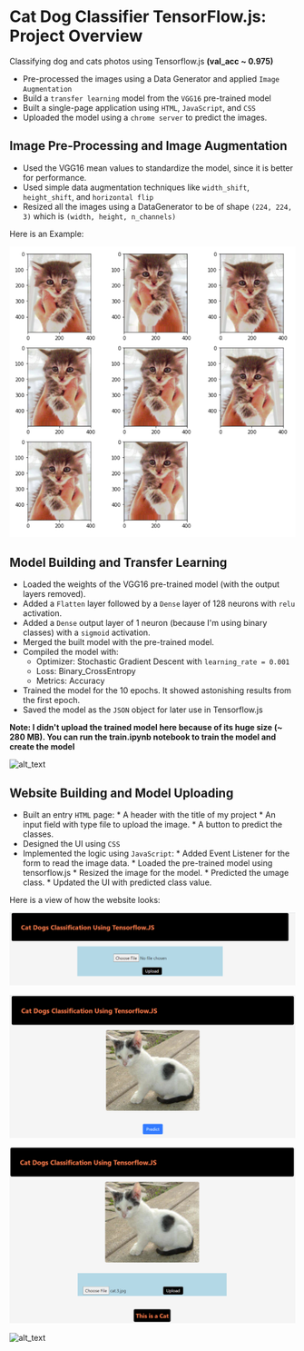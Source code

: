 # Cat Dog Classifier TensorFlow.js: Project Overview
Classifying dog and cats photos using Tensorflow.js **(val_acc ~ 0.975)**
* Pre-processed the images using a Data Generator and applied `Image Augmentation`
* Build a `transfer learning` model from the `VGG16` pre-trained model
* Built a single-page application using `HTML`, `JavaScript`, and `CSS`
* Uploaded the model using a `chrome server` to predict the images. 

## Image Pre-Processing and Image Augmentation 

* Used the VGG16 mean values to standardize the model, since it is better for performance. 
* Used simple data augmentation techniques like `width_shift`, `height_shift`, and `horizontal flip`
* Resized all the images using a DataGenerator to be of shape `(224, 224, 3)` which is `(width, height, n_channels)`

Here is an Example:

![alt text](https://github.com/ahmedheakl/Cat-Dog-Classifier-TensorFlow-Js/blob/main/Data_Augmentation.png)

## Model Building and Transfer Learning

* Loaded the weights of the VGG16 pre-trained model (with the output layers removed).
* Added a `Flatten` layer followed by a `Dense` layer of 128 neurons with `relu` activation. 
* Added a `Dense` output layer of 1 neuron (because I'm using binary classes) with a `sigmoid` activation.
* Merged the built model with the pre-trained model. 
* Compiled the model with:
    * Optimizer: Stochastic Gradient Descent with ```learning_rate = 0.001```  
    * Loss: Binary_CrossEntropy 
    * Metrics: Accuracy 
* Trained the model for the 10 epochs. It showed astonishing results from the first epoch.
* Saved the model as the `JSON` object for later use in Tensorflow.js

**Note: I didn't upload the trained model here because of its huge size (~ 280 MB).
You can run the train.ipynb notebook to train the model and create the model**

![alt_text](https://www.researchgate.net/publication/328966158/figure/fig2/AS:693278764720129@1542301946576/An-overview-of-the-VGG-16-model-architecture-this-model-uses-simple-convolutional-blocks.png)

## Website Building and Model Uploading

* Built an entry `HTML` page:
      * A header with the title of my project
      * An input field with type file to upload the image.
      * A button to predict the classes.
* Designed the UI using `CSS`
* Implemented the logic using `JavaScript`:
      * Added Event Listener for the form to read the image data.
      * Loaded the pre-trained model using tensorflow.js
      * Resized the image for the model.
      * Predicted the umage class.
      * Updated the UI with predicted class value.

Here is a view of how the website looks:

![alt_text](https://github.com/ahmedheakl/Cat-Dog-Classifier-TensorFlow-Js/blob/main/entry_page.png)

![alt_text](https://github.com/ahmedheakl/Cat-Dog-Classifier-TensorFlow-Js/blob/main/image_uploaded.png)

![alt_text](https://github.com/ahmedheakl/Cat-Dog-Classifier-TensorFlow-Js/blob/main/cat_prediction.png)

![alt_text](https://github.com/ahmedheakl/Cat-Dog-Classifier-TensorFlow-Js/blob/main/dog_prediction.png)



